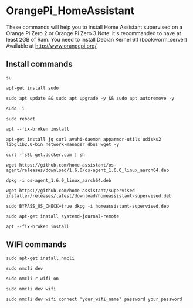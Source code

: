 # OrangePi_HomeAssistant
These commands will help you to install Home Assistant supervised on a Orange Pi Zero 2 or Orange Pi Zero 3
Note: it's recommanded to have at least 2GB of Ram.
You need to install Debian Kernel 6.1 (bookworm_server)
Available at http://www.orangepi.org/ 

## Install commands

```su```

```apt-get install sudo```

```sudo apt update && sudo apt upgrade -y && sudo apt autoremove -y```

```sudo -i```

```sudo reboot```

```apt --fix-broken install```

```apt-get install jq curl avahi-daemon apparmor-utils udisks2 libglib2.0-bin network-manager dbus wget -y```

```curl -fsSL get.docker.com | sh```

```wget https://github.com/home-assistant/os-agent/releases/download/1.6.0/os-agent_1.6.0_linux_aarch64.deb```

```dpkg -i os-agent_1.6.0_linux_aarch64.deb```

```wget https://github.com/home-assistant/supervised-installer/releases/latest/download/homeassistant-supervised.deb```

```sudo BYPASS_OS_CHECK=true dkpg -i homeassistant-supervised.deb```

```sudo apt-get install systemd-journal-remote```


```apt --fix-broken install```

## WIFI commands

```sudo apt-get install nmcli ```

```sudo nmcli dev ```

```sudo nmcli r wifi on```

```sudo nmcli dev wifi```

```sudo nmcli dev wifi connect 'your_wifi_name' password your_password```

